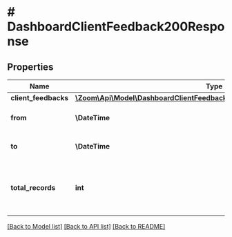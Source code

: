# # DashboardClientFeedback200Response

## Properties

Name | Type | Description | Notes
------------ | ------------- | ------------- | -------------
**client_feedbacks** | [**\Zoom\Api\Model\DashboardClientFeedback200ResponseClientFeedbacksInner[]**](DashboardClientFeedback200ResponseClientFeedbacksInner.md) |  | [optional]
**from** | **\DateTime** | Start date for this report | [optional]
**to** | **\DateTime** | End date for this report | [optional]
**total_records** | **int** | The number of all records available across pages | [optional]

[[Back to Model list]](../../README.md#models) [[Back to API list]](../../README.md#endpoints) [[Back to README]](../../README.md)
